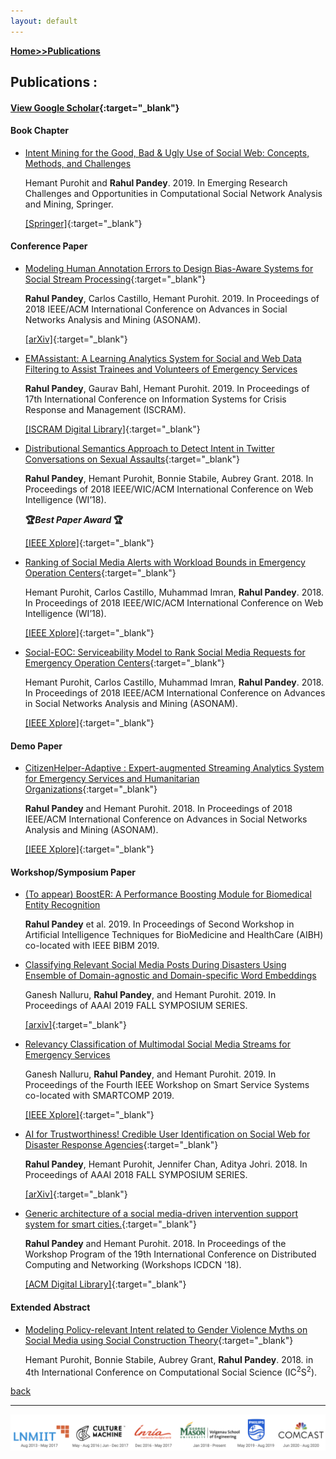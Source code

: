 ```yaml
---
layout: default
---
```

**[Home\>\>](./index.html)[Publications](./publications.html)**
## Publications :

#### [View Google Scholar](https://scholar.google.com/citations?user=fKMSzz0AAAAJ){:target="_blank"}

#### Book Chapter
* [Intent Mining for the Good, Bad & Ugly Use of Social Web: Concepts, Methods, and Challenges](http://ist.gmu.edu/~hpurohit/informatics-lab/papers/snam-chapter-intent-FINAL.pdf)

	Hemant Purohit and **Rahul Pandey**. 2019. In Emerging Research Challenges and Opportunities in Computational Social Network Analysis and Mining, Springer.

	[\[Springer\]](https://doi.org/10.1007/978-3-319-94105-9_1){:target="_blank"}


#### Conference Paper
* [Modeling Human Annotation Errors to Design Bias-Aware Systems for Social Stream Processing](https://arxiv.org/pdf/1907.07228.pdf){:target="_blank"}

	**Rahul Pandey**, Carlos Castillo, Hemant Purohit. 2019. In Proceedings of 2018 IEEE/ACM International Conference on Advances in Social Networks Analysis and Mining (ASONAM).  

	[\[arXiv\]](https://arxiv.org/abs/1907.07228){:target="_blank"}

* [EMAssistant: A Learning Analytics System for Social and Web Data Filtering to Assist Trainees and Volunteers of Emergency Services](http://idl.iscram.org/files/rahulpandey/2019/1795_RahulPandey_etal2019.pdf)

	**Rahul Pandey**, Gaurav Bahl, Hemant Purohit. 2019. In Proceedings of 17th International Conference on Information Systems for Crisis Response and Management (ISCRAM).

	[\[ISCRAM Digital Library\]](http://idl.iscram.org/show.php?record=1795){:target="_blank"}

* [Distributional Semantics Approach to Detect Intent in Twitter Conversations on Sexual Assaults](https://arxiv.org/pdf/1810.01012.pdf){:target="_blank"}

	**Rahul Pandey**, Hemant Purohit, Bonnie Stabile, Aubrey Grant. 2018. In Proceedings of 2018 IEEE/WIC/ACM International Conference on Web Intelligence (WI’18).

	**🏆_Best Paper Award_ 🏆**

	[\[IEEE Xplore\]](https://doi.org/10.1109/WI.2018.00-80){:target="_blank"}

* [Ranking of Social Media Alerts with Workload Bounds in Emergency Operation Centers](https://arxiv.org/pdf/1809.08489.pdf){:target="_blank"}

	Hemant Purohit, Carlos Castillo, Muhammad Imran, **Rahul Pandey**. 2018. In Proceedings of 2018 IEEE/WIC/ACM International Conference on Web Intelligence (WI’18).

	[\[IEEE Xplore\]](https://doi.org/10.1109/WI.2018.00-88){:target="_blank"}

* [Social-EOC: Serviceability Model to Rank Social Media Requests for Emergency Operation Centers](http://chato.cl/papers/purohit_castillo_imran_pandey_2018_social_eoc_social_media_emergency_operation_center.pdf){:target="_blank"}

	Hemant Purohit, Carlos Castillo, Muhammad Imran, **Rahul Pandey**. 2018. In Proceedings of 2018 IEEE/ACM International Conference on Advances in Social Networks Analysis and Mining (ASONAM).  

	[\[IEEE Xplore\]](https://doi.org/10.1109/ASONAM.2018.8508709){:target="_blank"}


#### Demo Paper
* [CitizenHelper-Adaptive : Expert-augmented Streaming Analytics System for Emergency Services and Humanitarian Organizations](https://www.researchgate.net/profile/Hemant_Purohit2/publication/327848833_CitizenHelper-Adaptive_Expert-augmented_Streaming_Analytics_System_for_Emergency_Services_and_Humanitarian_Organizations/links/5ba9729945851574f7e3f7f4/CitizenHelper-Adaptive-Expert-augmented-Streaming-Analytics-System-for-Emergency-Services-and-Humanitarian-Organizations.pdf){:target="_blank"}

	**Rahul Pandey** and Hemant Purohit. 2018. In Proceedings of 2018 IEEE/ACM International Conference on Advances in Social Networks Analysis and Mining (ASONAM).

	[\[IEEE Xplore\]](https://doi.org/10.1109/ASONAM.2018.8508374){:target="_blank"}


#### Workshop/Symposium Paper
* [(To appear) BoostER: A Performance Boosting Module for Biomedical Entity Recognition](./publications.html)

	**Rahul Pandey** et al. 2019. In Proceedings of Second Workshop in Artificial Intelligence Techniques for BioMedicine and HealthCare (AIBH) co-located with IEEE BIBM 2019.

* [Classifying Relevant Social Media Posts During Disasters Using Ensemble of Domain-agnostic and Domain-specific Word Embeddings](https://arxiv.org/pdf/1911.05165.pdf)

	Ganesh Nalluru, **Rahul Pandey**, and Hemant Purohit. 2019. In Proceedings of AAAI 2019 FALL SYMPOSIUM SERIES.

	[\[arxiv\]](https://arxiv.org/abs/1911.05165){:target="_blank"}

* [Relevancy Classification of Multimodal Social Media Streams for Emergency Services](https://arxiv.org/pdf/1907.07240.pdf)

	Ganesh Nalluru, **Rahul Pandey**, and Hemant Purohit. 2019. In Proceedings of the Fourth IEEE Workshop on Smart Service Systems co-located with SMARTCOMP 2019.

	[\[IEEE Xplore\]](https://doi.org/10.1109/SMARTCOMP.2019.00040){:target="_blank"}

* [AI for Trustworthiness! Credible User Identification on Social Web for Disaster Response Agencies](https://arxiv.org/pdf/1810.01013.pdf){:target="_blank"}

	**Rahul Pandey**, Hemant Purohit, Jennifer Chan, Aditya Johri. 2018. In Proceedings of AAAI 2018 FALL SYMPOSIUM SERIES.

	[\[arXiv\]](https://arxiv.org/abs/1810.01013){:target="_blank"}

* [Generic architecture of a social media-driven intervention support system for smart cities.](https://mason.gmu.edu/~rpandey4/scc18-gbv-social.pdf){:target="_blank"}

	**Rahul Pandey** and Hemant Purohit. 2018. In Proceedings of the Workshop Program of the 19th International Conference on Distributed Computing and Networking (Workshops ICDCN '18).

	[\[ACM Digital Library\]](https://doi.org/10.1145/3170521.3170528){:target="_blank"}


#### Extended Abstract
* [Modeling Policy-relevant Intent related to Gender Violence Myths on Social Media using Social Construction Theory](http://mason.gmu.edu/~rpandey4/modeling-gbv-policy-intent-ic2s218.pdf){:target="_blank"}

	Hemant Purohit, Bonnie Stabile, Aubrey Grant, **Rahul Pandey**. 2018. in 4th International Conference on Computational Social Science (IC<sup>2</sup>S<sup>2</sup>).

[back](./index.html)
* * *

![](all_org.png)
